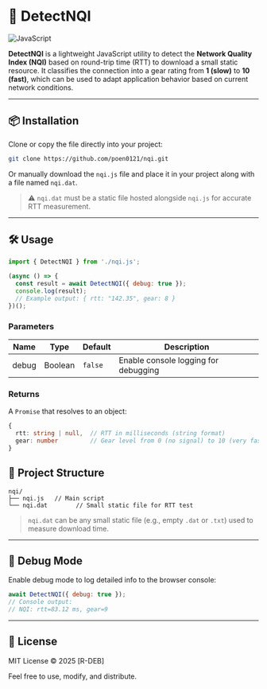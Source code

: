 
# 📶 DetectNQI

   ![JavaScript](https://img.shields.io/badge/JavaScript-yellow?logo=javascript)
   
**DetectNQI** is a lightweight JavaScript utility to detect the **Network Quality Index (NQI)** based on round-trip time (RTT) to download a small static resource. It classifies the connection into a gear rating from **1 (slow)** to **10 (fast)**, which can be used to adapt application behavior based on current network conditions.

---

## 📦 Installation

Clone or copy the file directly into your project:

```bash
git clone https://github.com/poen0121/nqi.git
```

Or manually download the `nqi.js` file and place it in your project along with a file named `nqi.dat`.

> ⚠️ `nqi.dat` must be a static file hosted alongside `nqi.js` for accurate RTT measurement.

---

## 🛠️ Usage

```js
import { DetectNQI } from './nqi.js';

(async () => {
  const result = await DetectNQI({ debug: true });
  console.log(result);
  // Example output: { rtt: "142.35", gear: 8 }
})();
```

### Parameters

| Name   | Type    | Default | Description                          |
|--------|---------|---------|--------------------------------------|
| debug  | Boolean | `false` | Enable console logging for debugging |

### Returns

A `Promise` that resolves to an object:

```ts
{
  rtt: string | null,  // RTT in milliseconds (string format)
  gear: number         // Gear level from 0 (no signal) to 10 (very fast)
}
```

## 📁 Project Structure

```
nqi/
├── nqi.js   // Main script
└── nqi.dat        // Small static file for RTT test
```

> `nqi.dat` can be any small static file (e.g., empty `.dat` or `.txt`) used to measure download time.

---

## 🧪 Debug Mode

Enable debug mode to log detailed info to the browser console:

```js
await DetectNQI({ debug: true });
// Console output:
// NQI: rtt=83.12 ms, gear=9
```

---

## 📜 License

MIT License © 2025 [R-DEB]

Feel free to use, modify, and distribute.
